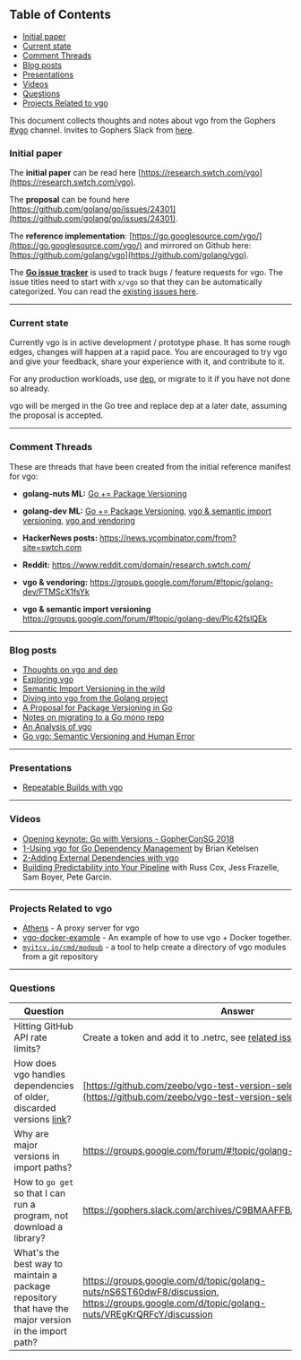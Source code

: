 ## Table of Contents

* [Initial paper](#initial-paper)
* [Current state](#current-state)
* [Comment Threads](#comment-threads)
* [Blog posts](#blog-posts)
* [Presentations](#presentations)
* [Videos](#videos)
* [Questions](#questions)
* [Projects Related to vgo](#projects-related-to-vgo)

This document collects thoughts and notes about vgo from the Gophers [#vgo](https://gophers.slack.com/messages/vgo) channel. Invites to Gophers Slack from [here](https://invite.slack.golangbridge.org/).

### Initial paper

The **initial paper** can be read here [https://research.swtch.com/vgo](https://research.swtch.com/vgo).

The **proposal** can be found here [https://github.com/golang/go/issues/24301](https://github.com/golang/go/issues/24301).

The **reference implementation**: [https://go.googlesource.com/vgo/](https://go.googlesource.com/vgo/) and mirrored on Github here: [https://github.com/golang/vgo](https://github.com/golang/vgo).

The **[Go issue tracker](https://golang.org/issues)** is used to track bugs / feature requests for vgo. The issue titles need to start with `x/vgo` so that they can be automatically categorized. You can read the [existing issues here](https://golang.org/issues?q=is%3Aopen+is%3Aissue+milestone%3Avgo).

***

### Current state

Currently vgo is in active development / prototype phase. It has some rough edges, changes will happen at a rapid pace. You are encouraged to try vgo and give your feedback, share your experience with it, and contribute to it.

For any production workloads, use [dep](https://github.com/golang/dep), or migrate to it if you have not done so already.

vgo will be merged in the Go tree and replace dep at a later date, assuming the proposal is accepted.

***

### Comment Threads

These are threads that have been created from the initial reference manifest for vgo:

- **golang-nuts ML:** [Go += Package Versioning](https://groups.google.com/forum/#!topic/golang-nuts/jFPz5yZCPcQ)

- **golang-dev ML:** [Go += Package Versioning](https://groups.google.com/d/topic/golang-dev/MNQwgYHMEcY/discussion), [vgo & semantic import versioning](https://groups.google.com/d/topic/golang-dev/Plc42fslQEk/discussion), [vgo and vendoring](https://groups.google.com/forum/#!topic/golang-dev/FTMScX1fsYk)
- **HackerNews posts:** https://news.ycombinator.com/from?site=swtch.com
- **Reddit:** https://www.reddit.com/domain/research.swtch.com/

- **vgo & vendoring:** https://groups.google.com/forum/#!topic/golang-dev/FTMScX1fsYk
- **vgo & semantic import versioning** https://groups.google.com/forum/#!topic/golang-dev/Plc42fslQEk

***

### Blog posts

- [Thoughts on vgo and dep](https://sdboyer.io/blog/vgo-and-dep/)
- [Exploring vgo](https://www.calhoun.io/exploring-vgo/)
- [Semantic Import Versioning in the wild](http://blog.ezyang.com/2018/02/semantic-import-versioning-in-the-wild/)
- [Diving into vgo from the Golang project](https://www.wolfe.id.au/2018/03/01/diving-into-vgo-from-the-golang-project/)
- [A Proposal for Package Versioning in Go](https://blog.golang.org/versioning-proposal)
- [Notes on migrating to a Go mono repo](https://github.com/myitcv/x/wiki/Notes-on-migrating-to-a-Go-mono-repo)
- [An Analysis of vgo](https://sdboyer.io/vgo/intro/)
- [Go vgo: Semantic Versioning and Human Error](https://codeengineered.com/blog/2018/golang-vgo-semver-human-error/)

***

### Presentations

- [Repeatable Builds with vgo](https://cda.ms/jD)

***

### Videos

- [Opening keynote: Go with Versions - GopherConSG 2018](https://www.youtube.com/watch?v=F8nrpe0XWRg)
- [1-Using vgo for Go Dependency Management](https://www.gophersnacks.com/programs/using-vgo-for-go-dependency-management) by Brian Ketelsen
- [2-Adding External Dependencies with vgo](https://www.gophersnacks.com/programs/adding-external-dependencies-with-vgo)
- [Building Predictability into Your Pipeline](https://www.youtube.com/watch?v=sbrZfPgNmfw) with Russ Cox, Jess Frazelle, Sam Boyer, Pete Garcin.

***

### Projects Related to vgo

- [Athens](https://github.com/gomods/athens) - A proxy server for vgo
- [vgo-docker-example](https://github.com/elithrar/vgo-docker-example) - An example of how to use vgo + Docker together.
- [`myitcv.io/cmd/modpub`](https://github.com/myitcv/x/tree/master/cmd/modpub) - a tool to help create a directory of vgo modules from a git repository

***

### Questions

| Question | Answer |
| ------------- | ------------- |
| Hitting GitHub API rate limits? | Create a token and add it to .netrc, see [related issue](https://golang.org/issues/23955) |
| How does vgo handles dependencies of older, discarded versions [link](https://gophers.slack.com/archives/C9BMAAFFB/p1519493604000033)? | [https://github.com/zeebo/vgo-test-version-selection](https://github.com/zeebo/vgo-test-version-selection) |
| Why are major versions in import paths? | https://groups.google.com/forum/#!topic/golang-dev/Plc42fslQEk |
| How to `go get` so that I can run a program, not download a library? | https://gophers.slack.com/archives/C9BMAAFFB/p1519687366000101 |
| What's the best way to maintain a package repository that have the major version in the import path? | https://groups.google.com/d/topic/golang-nuts/nS6ST60dwF8/discussion, https://groups.google.com/d/topic/golang-nuts/VREgKrQRFcY/discussion |